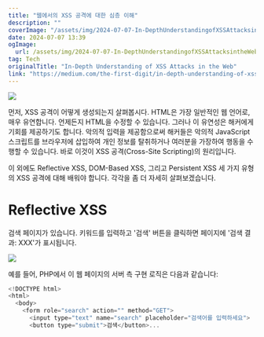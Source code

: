 ```yaml
---
title: "웹에서의 XSS 공격에 대한 심층 이해"
description: ""
coverImage: "/assets/img/2024-07-07-In-DepthUnderstandingofXSSAttacksintheWeb_0.png"
date: 2024-07-07 13:39
ogImage: 
  url: /assets/img/2024-07-07-In-DepthUnderstandingofXSSAttacksintheWeb_0.png
tag: Tech
originalTitle: "In-Depth Understanding of XSS Attacks in the Web"
link: "https://medium.com/the-first-digit/in-depth-understanding-of-xss-attacks-in-the-web-a3aa91e1080a"
---
```



<img src="/assets/img/2024-07-07-In-DepthUnderstandingofXSSAttacksintheWeb_0.png" />

먼저, XSS 공격이 어떻게 생성되는지 살펴봅시다. HTML은 가장 일반적인 웹 언어로, 매우 유연합니다. 언제든지 HTML을 수정할 수 있습니다. 그러나 이 유연성은 해커에게 기회를 제공하기도 합니다. 악의적 입력을 제공함으로써 해커들은 악의적 JavaScript 스크립트를 브라우저에 삽입하여 개인 정보를 탈취하거나 여러분을 가장하여 행동을 수행할 수 있습니다. 바로 이것이 XSS 공격(Cross-Site Scripting)의 원리입니다.

이 외에도 Reflective XSS, DOM-Based XSS, 그리고 Persistent XSS 세 가지 유형의 XSS 공격에 대해 배워야 합니다. 각각을 좀 더 자세히 살펴보겠습니다.

# Reflective XSS

<div class="content-ad"></div>

검색 페이지가 있습니다. 키워드를 입력하고 '검색' 버튼을 클릭하면 페이지에 '검색 결과: XXX'가 표시됩니다.

<img src="/assets/img/2024-07-07-In-DepthUnderstandingofXSSAttacksintheWeb_1.png" />

예를 들어, PHP에서 이 웹 페이지의 서버 측 구현 로직은 다음과 같습니다:

```js
<!DOCTYPE html>
<html>
  <body>
    <form role="search" action="" method="GET">
      <input type="text" name="search" placeholder="검색어를 입력하세요">
      <button type="submit">검색</button>...